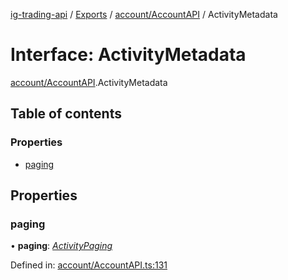 [ig-trading-api](../README.md) / [Exports](../modules.md) / [account/AccountAPI](../modules/account_accountapi.md) / ActivityMetadata

# Interface: ActivityMetadata

[account/AccountAPI](../modules/account_accountapi.md).ActivityMetadata

## Table of contents

### Properties

- [paging](account_accountapi.activitymetadata.md#paging)

## Properties

### paging

• **paging**: [_ActivityPaging_](account_accountapi.activitypaging.md)

Defined in: [account/AccountAPI.ts:131](https://github.com/bennycode/ig-trading-api/blob/192094d/src/account/AccountAPI.ts#L131)
